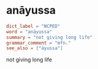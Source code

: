# anāyussa

``` toml
dict_label = "NCPED"
word = "anāyussa"
summary = "not giving long life"
grammar_comment = "mfn."
see_also = ["āyussa"]
```

not giving long life

